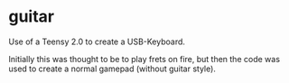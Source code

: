 # guitar
Use of a Teensy 2.0 to create a USB-Keyboard.

Initially this was thought to be to play frets on fire, but then the code was used to create a normal gamepad (without guitar style).


